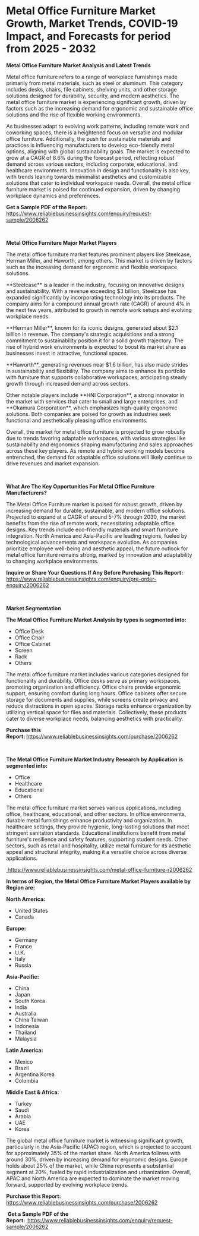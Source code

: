 <p><h1>Metal Office Furniture Market Growth, Market Trends, COVID-19 Impact, and Forecasts for period from 2025 - 2032</h1></p><p><strong>Metal Office Furniture Market Analysis and Latest Trends</strong></p>
<p><p>Metal office furniture refers to a range of workplace furnishings made primarily from metal materials, such as steel or aluminum. This category includes desks, chairs, file cabinets, shelving units, and other storage solutions designed for durability, security, and modern aesthetics. The metal office furniture market is experiencing significant growth, driven by factors such as the increasing demand for ergonomic and sustainable office solutions and the rise of flexible working environments.</p><p>As businesses adapt to evolving work patterns, including remote work and coworking spaces, there is a heightened focus on versatile and modular office furniture. Additionally, the push for sustainable materials and practices is influencing manufacturers to develop eco-friendly metal options, aligning with global sustainability goals. The market is expected to grow at a CAGR of 8.6% during the forecast period, reflecting robust demand across various sectors, including corporate, educational, and healthcare environments. Innovation in design and functionality is also key, with trends leaning towards minimalist aesthetics and customizable solutions that cater to individual workspace needs. Overall, the metal office furniture market is poised for continued expansion, driven by changing workplace dynamics and preferences.</p></p>
<p><strong>Get a Sample PDF of the Report:&nbsp;</strong> <a href="https://www.reliablebusinessinsights.com/enquiry/request-sample/2006262?utm_campaign=2941&utm_medium=2&utm_source=Github&utm_content=ia&utm_term=15042025&utm_id=metal-office-furniture">https://www.reliablebusinessinsights.com/enquiry/request-sample/2006262</a></p>
<p>&nbsp;</p>
<p><strong>Metal Office Furniture Major Market Players</strong></p>
<p><p>The metal office furniture market features prominent players like Steelcase, Herman Miller, and Haworth, among others. This market is driven by factors such as the increasing demand for ergonomic and flexible workspace solutions. </p><p>**Steelcase** is a leader in the industry, focusing on innovative designs and sustainability. With a revenue exceeding $3 billion, Steelcase has expanded significantly by incorporating technology into its products. The company aims for a compound annual growth rate (CAGR) of around 4% in the next few years, attributed to growth in remote work setups and evolving workplace needs.</p><p>**Herman Miller**, known for its iconic designs, generated about $2.1 billion in revenue. The company's strategic acquisitions and a strong commitment to sustainability position it for a solid growth trajectory. The rise of hybrid work environments is expected to boost its market share as businesses invest in attractive, functional spaces.</p><p>**Haworth**, generating revenues near $1.6 billion, has also made strides in sustainability and flexibility. The company aims to enhance its portfolio with furniture that supports collaborative workspaces, anticipating steady growth through increased demand across sectors.</p><p>Other notable players include **HNI Corporation**, a strong innovator in the market with services that cater to small and large enterprises, and **Okamura Corporation**, which emphasizes high-quality ergonomic solutions. Both companies are poised for growth as industries seek functional and aesthetically pleasing office environments.</p><p>Overall, the market for metal office furniture is projected to grow robustly due to trends favoring adaptable workspaces, with various strategies like sustainability and ergonomics shaping manufacturing and sales approaches across these key players. As remote and hybrid working models become entrenched, the demand for adaptable office solutions will likely continue to drive revenues and market expansion.</p></p>
<p>&nbsp;</p>
<p><strong>What Are The Key Opportunities For Metal Office Furniture Manufacturers?</strong></p>
<p><p>The Metal Office Furniture market is poised for robust growth, driven by increasing demand for durable, sustainable, and modern office solutions. Projected to expand at a CAGR of around 5-7% through 2030, the market benefits from the rise of remote work, necessitating adaptable office designs. Key trends include eco-friendly materials and smart furniture integration. North America and Asia-Pacific are leading regions, fueled by technological advancements and workspace evolution. As companies prioritize employee well-being and aesthetic appeal, the future outlook for metal office furniture remains strong, marked by innovation and adaptability to changing workplace environments.</p></p>
<p><strong>Inquire or Share Your Questions If Any Before Purchasing This Report:</strong> <a href="https://www.reliablebusinessinsights.com/enquiry/pre-order-enquiry/2006262?utm_campaign=2941&utm_medium=2&utm_source=Github&utm_content=ia&utm_term=15042025&utm_id=metal-office-furniture">https://www.reliablebusinessinsights.com/enquiry/pre-order-enquiry/2006262</a></p>
<p>&nbsp;</p>
<p><strong>Market Segmentation</strong></p>
<p><strong>The Metal Office Furniture Market Analysis by types is segmented into:</strong></p>
<p><ul><li>Office Desk</li><li>Office Chair</li><li>Office Cabinet</li><li>Screen</li><li>Rack</li><li>Others</li></ul></p>
<p><p>The metal office furniture market includes various categories designed for functionality and durability. Office desks serve as primary workspaces, promoting organization and efficiency. Office chairs provide ergonomic support, ensuring comfort during long hours. Office cabinets offer secure storage for documents and supplies, while screens create privacy and reduce distractions in open spaces. Storage racks enhance organization by utilizing vertical space for files and materials. Collectively, these products cater to diverse workplace needs, balancing aesthetics with practicality.</p></p>
<p><strong>Purchase this Report:&nbsp;</strong><a href="https://www.reliablebusinessinsights.com/purchase/2006262?utm_campaign=2941&utm_medium=2&utm_source=Github&utm_content=ia&utm_term=15042025&utm_id=metal-office-furniture">https://www.reliablebusinessinsights.com/purchase/2006262</a></p>
<p>&nbsp;</p>
<p><strong>The Metal Office Furniture Market Industry Research by Application is segmented into:</strong></p>
<p><ul><li>Office</li><li>Healthcare</li><li>Educational</li><li>Others</li></ul></p>
<p><p>The metal office furniture market serves various applications, including office, healthcare, educational, and other sectors. In office environments, durable metal furnishings enhance productivity and organization. In healthcare settings, they provide hygienic, long-lasting solutions that meet stringent sanitation standards. Educational institutions benefit from metal furniture's resilience and safety features, supporting student needs. Other sectors, such as retail and hospitality, utilize metal furniture for its aesthetic appeal and structural integrity, making it a versatile choice across diverse applications.</p></p>
<p><a href="https://www.reliablebusinessinsights.com/metal-office-furniture-r2006262?utm_campaign=2941&utm_medium=2&utm_source=Github&utm_content=ia&utm_term=15042025&utm_id=metal-office-furniture">&nbsp;https://www.reliablebusinessinsights.com/metal-office-furniture-r2006262</a></p>
<p><strong>In terms of Region, the Metal Office Furniture Market Players available by Region are:</strong></p>
<p>
    <p> <strong> North America: </strong>
        <ul>
            <li>United States</li>
            <li>Canada</li>
        </ul>
        </p> 
    <p> <strong> Europe: </strong>
        <ul>
            <li>Germany</li>
            <li>France</li>
            <li>U.K.</li>
            <li>Italy</li>
            <li>Russia</li>
        </ul>
        </p> 
    <p> <strong> Asia-Pacific: </strong>
        <ul>
            <li>China</li>
            <li>Japan</li>
            <li>South Korea</li>
            <li>India</li>
            <li>Australia</li>
            <li>China Taiwan</li>
            <li>Indonesia</li>
            <li>Thailand</li>
            <li>Malaysia</li>
        </ul>
        </p> 
    <p> <strong> Latin America: </strong>
        <ul>
            <li>Mexico</li>
            <li>Brazil</li>
            <li>Argentina Korea</li>
            <li>Colombia</li>
        </ul>
        </p> 
    <p> <strong> Middle East & Africa: </strong>
        <ul>
            <li>Turkey</li>
            <li>Saudi</li>
            <li>Arabia</li>
            <li>UAE</li>
            <li>Korea</li>
        </ul>
    </p>
    </p>
<p><p>The global metal office furniture market is witnessing significant growth, particularly in the Asia-Pacific (APAC) region, which is projected to account for approximately 35% of the market share. North America follows with around 30%, driven by increasing demand for ergonomic designs. Europe holds about 25% of the market, while China represents a substantial segment at 20%, fueled by rapid industrialization and urbanization. Overall, APAC and North America are expected to dominate the market moving forward, supported by evolving workplace trends.</p></p>
<p><strong>Purchase this Report: </strong><a href="https://www.reliablebusinessinsights.com/purchase/2006262?utm_campaign=2941&utm_medium=2&utm_source=Github&utm_content=ia&utm_term=15042025&utm_id=metal-office-furniture">https://www.reliablebusinessinsights.com/purchase/2006262</a></p>
<p>&nbsp;<strong>Get a Sample PDF of the Report:&nbsp;&nbsp;</strong><a href="https://www.reliablebusinessinsights.com/enquiry/request-sample/2006262?utm_campaign=2941&utm_medium=2&utm_source=Github&utm_content=ia&utm_term=15042025&utm_id=metal-office-furniture">https://www.reliablebusinessinsights.com/enquiry/request-sample/2006262</a></p>
<p><strong></strong></p>
<p><p></p><p></p><p></p></p>